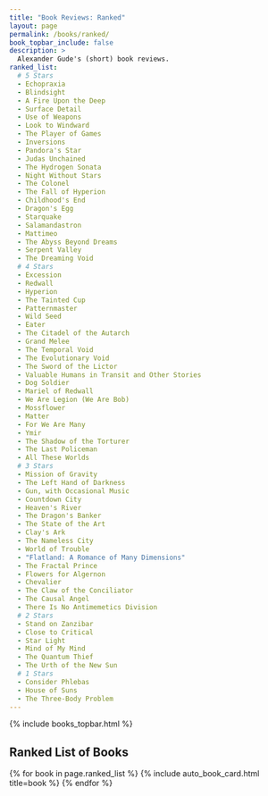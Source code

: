 ```yaml
---
title: "Book Reviews: Ranked"
layout: page
permalink: /books/ranked/
book_topbar_include: false
description: >
  Alexander Gude's (short) book reviews.
ranked_list:
  # 5 Stars
  - Echopraxia
  - Blindsight
  - A Fire Upon the Deep
  - Surface Detail
  - Use of Weapons
  - Look to Windward
  - The Player of Games
  - Inversions
  - Pandora's Star
  - Judas Unchained
  - The Hydrogen Sonata
  - Night Without Stars
  - The Colonel
  - The Fall of Hyperion
  - Childhood's End
  - Dragon's Egg
  - Starquake
  - Salamandastron
  - Mattimeo
  - The Abyss Beyond Dreams
  - Serpent Valley
  - The Dreaming Void
  # 4 Stars
  - Excession
  - Redwall
  - Hyperion
  - The Tainted Cup
  - Patternmaster 
  - Wild Seed
  - Eater
  - The Citadel of the Autarch
  - Grand Melee
  - The Temporal Void
  - The Evolutionary Void
  - The Sword of the Lictor
  - Valuable Humans in Transit and Other Stories
  - Dog Soldier
  - Mariel of Redwall
  - We Are Legion (We Are Bob)
  - Mossflower
  - Matter
  - For We Are Many
  - Ymir
  - The Shadow of the Torturer
  - The Last Policeman
  - All These Worlds
  # 3 Stars
  - Mission of Gravity
  - The Left Hand of Darkness
  - Gun, with Occasional Music
  - Countdown City
  - Heaven's River
  - The Dragon's Banker
  - The State of the Art
  - Clay's Ark
  - The Nameless City
  - World of Trouble
  - "Flatland: A Romance of Many Dimensions"
  - The Fractal Prince
  - Flowers for Algernon
  - Chevalier
  - The Claw of the Conciliator
  - The Causal Angel
  - There Is No Antimemetics Division
  # 2 Stars
  - Stand on Zanzibar
  - Close to Critical
  - Star Light
  - Mind of My Mind
  - The Quantum Thief
  - The Urth of the New Sun
  # 1 Stars
  - Consider Phlebas
  - House of Suns
  - The Three-Body Problem
---
```


{% include books_topbar.html %}

<h2 class="book-list-headline">Ranked List of Books</h2>

<div class="card-grid">

{% for book in page.ranked_list %}
  {% include auto_book_card.html title=book %}
{% endfor %}

</div>
